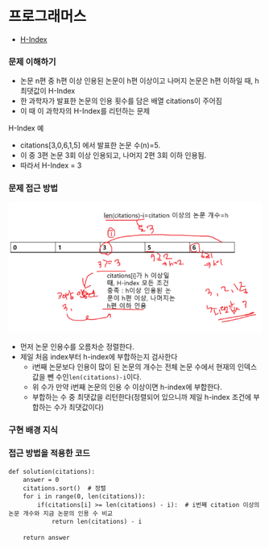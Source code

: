 # 프로그래머스
- [H-Index](https://programmers.co.kr/learn/courses/30/lessons/42747)

### 문제 이해하기
- 논문 n편 중 h편 이상 인용된 논문이 h편 이상이고 나머지 논문은 h편 이하일 때, h최댓값이 H-Index
- 한 과학자가 발표한 논문의 인용 횟수를 담은 배열 citations이 주어짐
- 이 때 이 과학자의 H-Index를 리턴하는 문제
      

H-Index 예
- citations[3,0,6,1,5] 에서 발표한 논문 수(n)=5.
- 이 중 3편 논문 3회 이상 인용되고, 나머지 2편 3회 이하 인용됨.
- 따라서 H-Index = 3
### 문제 접근 방법
![img](../../../../.img/algorithm/H-index.PNG)
- 먼저 논문 인용수를 오름차순 정렬한다.
- 제일 처음 index부터 h-index에 부합하는지 검사한다
  - i번째 논문보다 인용이 많이 된 논문의 개수는 전체 논문 수에서 현재의 인덱스 값을 뺀 수인`len(citations)-i`이다.
  - 위 수가 만약 i번째 논문의 인용 수 이상이면 h-index에 부합한다.
  - 부합하는 수 중 최댓값을 리턴한다(정렬되어 있으니까 제일 h-index 조건에 부합하는 수가 최댓값이다)

### 구현 배경 지식


### 접근 방법을 적용한 코드
```
def solution(citations):
    answer = 0
    citations.sort()  # 정렬
    for i in range(0, len(citations)):
        if(citations[i] >= len(citations) - i):  # i번째 citation 이상의 논문 개수와 지금 논문의 인용 수 비교
            return len(citations) - i

    return answer

```
